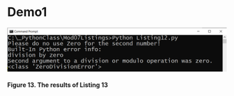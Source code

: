 # Demo1

![Results of Listing 13](https://github.com/rootrUW/Demo1/blob/master/Figure13.png "Results of Listing 13")
#### Figure 13. The results of Listing 13

